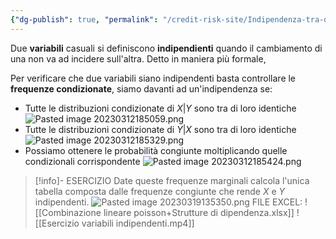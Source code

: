 ```yaml
---
{"dg-publish": true, "permalink": "/credit-risk-site/Indipendenza-tra-due-variabili-casuali/"}
---
```






Due **variabili** casuali si definiscono **indipendienti** quando il cambiamento di una non va ad incidere sull'altra.
Detto in maniera più formale,  

Per verificare che due variabili siano indipendenti basta controllare le **frequenze condizionate**, siamo davanti ad un'indipendenza se:
- Tutte le distribuzioni condizionate di $X|Y$ sono tra di loro identiche
![Pasted image 20230312185059.png](/img/user/Credit%20Risk%20_site/allegati/Pasted%20image%2020230312185059.png)
- Tutte le distribuzioni condizionate di $Y|X$ sono tra di loro identiche
![Pasted image 20230312185329.png](/img/user/Credit%20Risk%20_site/allegati/Pasted%20image%2020230312185329.png)
- Possiamo ottenere le probabilità congiunte moltiplicando quelle condizionali corrispondente
![Pasted image 20230312185424.png](/img/user/Credit%20Risk%20_site/allegati/Pasted%20image%2020230312185424.png)
<style> .container {font-family: sans-serif; text-align: center;} .button-wrapper button {z-index: 1;height: 40px; width: 100px; margin: 10px;padding: 5px;} .excalidraw .App-menu_top .buttonList { display: flex;} .excalidraw-wrapper { height: 800px; margin: 50px; position: relative;} :root[dir="ltr"] .excalidraw .layer-ui__wrapper .zen-mode-transition.App-menu_bottom--transition-left {transform: none;} </style><script src="https://cdn.jsdelivr.net/npm/react@17/umd/react.production.min.js"></script><script src="https://cdn.jsdelivr.net/npm/react-dom@17/umd/react-dom.production.min.js"></script><script type="text/javascript" src="https://cdn.jsdelivr.net/npm/@excalidraw/excalidraw@0/dist/excalidraw.production.min.js"></script><div id="Indipendenza_tra_due_variabili_casuali_2023-03-12_1922.25.excalidraw.md1"></div><script>(function(){const InitialData={"type":"excalidraw","version":2,"source":"https://excalidraw.com","elements":[{"type":"image","version":52,"versionNonce":1498693151,"isDeleted":false,"id":"YVt_TnkGaQOLVsb2_AkQC","fillStyle":"hachure","strokeWidth":1,"strokeStyle":"solid","roughness":1,"opacity":100,"angle":0,"x":-409.1739730834961,"y":-145.34392547607422,"strokeColor":"transparent","backgroundColor":"transparent","width":896.3563436645973,"height":281.9877014160156,"seed":181102367,"groupIds":[],"roundness":null,"boundElements":[],"updated":1678645404486,"link":null,"locked":false,"status":"pending","fileId":"be3bf312a8a762dd97cd5432a42d79f0a51ede1f","scale":[1,1]},{"type":"freedraw","version":5,"versionNonce":1135441745,"isDeleted":false,"id":"50c8gzvJmgIrS-Z3S41dn","fillStyle":"hachure","strokeWidth":4,"strokeStyle":"solid","roughness":1,"opacity":100,"angle":0,"x":-228.32039642333984,"y":-75.95653533935547,"strokeColor":"#d9480f","backgroundColor":"transparent","width":0.0001,"height":0.0001,"seed":1585453841,"groupIds":[],"roundness":null,"boundElements":[],"updated":1678645404486,"link":null,"locked":false,"points":[[0,0],[0.0001,0.0001]],"lastCommittedPoint":null,"simulatePressure":true,"pressures":[]},{"type":"text","version":50,"versionNonce":1949746033,"isDeleted":false,"id":"En9KYXLE","fillStyle":"hachure","strokeWidth":4,"strokeStyle":"solid","roughness":1,"opacity":100,"angle":0,"x":-344.4376449584961,"y":-230.17354583740234,"strokeColor":"#d9480f","backgroundColor":"transparent","width":345,"height":25,"seed":1008715953,"groupIds":[],"roundness":null,"boundElements":[],"updated":1678645486596,"link":null,"locked":false,"fontSize":20,"fontFamily":1,"text":"Ottenuto moltiplicando 0.05 x 0.15","rawText":"Ottenuto moltiplicando 0.05 x 0.15","baseline":18,"textAlign":"left","verticalAlign":"top","containerId":null,"originalText":"Ottenuto moltiplicando 0.05 x 0.15"},{"type":"freedraw","version":3,"versionNonce":1251970289,"isDeleted":false,"id":"tEhiet2Q8-OBQmIX2xx74","fillStyle":"hachure","strokeWidth":2,"strokeStyle":"solid","roughness":1,"opacity":100,"angle":0,"x":-243.65670013427734,"y":79.59662628173828,"strokeColor":"#d9480f","backgroundColor":"transparent","width":0.0001,"height":0.0001,"seed":1610782481,"groupIds":[],"roundness":null,"boundElements":[],"updated":1678645407163,"link":null,"locked":false,"points":[[0,0],[0.0001,0.0001]],"lastCommittedPoint":null,"simulatePressure":true,"pressures":[]},{"type":"freedraw","version":3,"versionNonce":808245983,"isDeleted":false,"id":"9u1Lh7ZyHGnkGjMW9nLDG","fillStyle":"hachure","strokeWidth":2,"strokeStyle":"solid","roughness":1,"opacity":100,"angle":0,"x":342.0412368774414,"y":-84.7201156616211,"strokeColor":"#d9480f","backgroundColor":"transparent","width":0.0001,"height":0.0001,"seed":867076799,"groupIds":[],"roundness":null,"boundElements":[],"updated":1678645415983,"link":null,"locked":false,"points":[[0,0],[0.0001,0.0001]],"lastCommittedPoint":null,"simulatePressure":true,"pressures":[]},{"type":"freedraw","version":4,"versionNonce":1289553225,"isDeleted":false,"id":"YNl11k5ZUXB1KKjQa3f_z","fillStyle":"hachure","strokeWidth":4,"strokeStyle":"solid","roughness":1,"opacity":100,"angle":0,"x":-123.88802337646484,"y":-80.33834075927734,"strokeColor":"#2b8a3e","backgroundColor":"transparent","width":0.0001,"height":0.0001,"seed":1506412177,"groupIds":[],"roundness":null,"boundElements":[],"updated":1679229448192,"link":null,"locked":false,"points":[[0,0],[0.0001,0.0001]],"lastCommittedPoint":null,"simulatePressure":true,"pressures":[]},{"type":"freedraw","version":3,"versionNonce":1268757311,"isDeleted":false,"id":"79Z9RX8h9Mr490YaqJWc-","fillStyle":"hachure","strokeWidth":2,"strokeStyle":"solid","roughness":1,"opacity":100,"angle":0,"x":342.7717056274414,"y":-73.03539276123047,"strokeColor":"#2b8a3e","backgroundColor":"transparent","width":0.0001,"height":0.0001,"seed":2142039839,"groupIds":[],"roundness":null,"boundElements":[],"updated":1678645423892,"link":null,"locked":false,"points":[[0,0],[0.0001,0.0001]],"lastCommittedPoint":null,"simulatePressure":true,"pressures":[]},{"type":"freedraw","version":3,"versionNonce":849196561,"isDeleted":false,"id":"-XVEPbjJcZ_-pjNEqxdwV","fillStyle":"hachure","strokeWidth":2,"strokeStyle":"solid","roughness":1,"opacity":100,"angle":0,"x":-93.21553802490234,"y":81.7875747680664,"strokeColor":"#2b8a3e","backgroundColor":"transparent","width":0.0001,"height":0.0001,"seed":98001969,"groupIds":[],"roundness":null,"boundElements":[],"updated":1678645425491,"link":null,"locked":false,"points":[[0,0],[0.0001,0.0001]],"lastCommittedPoint":null,"simulatePressure":true,"pressures":[]},{"type":"freedraw","version":22,"versionNonce":1558960679,"isDeleted":false,"id":"uaSO_iuWOg8GGaW62c_Z3","fillStyle":"hachure","strokeWidth":4,"strokeStyle":"solid","roughness":1,"opacity":100,"angle":0,"x":31.125770568847656,"y":21.139625549316406,"strokeColor":"#862e9c","backgroundColor":"transparent","width":0.0001,"height":0.0001,"seed":399323007,"groupIds":[],"roundness":null,"boundElements":[],"updated":1679229461578,"link":null,"locked":false,"points":[[0,0],[0.0001,0.0001]],"lastCommittedPoint":null,"simulatePressure":true,"pressures":[]},{"type":"freedraw","version":3,"versionNonce":1321157553,"isDeleted":false,"id":"rri0rPkukkmEoeABLUCNL","fillStyle":"hachure","strokeWidth":2,"strokeStyle":"solid","roughness":1,"opacity":100,"angle":0,"x":40.428749084472656,"y":83.24811553955078,"strokeColor":"#862e9c","backgroundColor":"transparent","width":0.0001,"height":0.0001,"seed":897721809,"groupIds":[],"roundness":null,"boundElements":[],"updated":1678645441555,"link":null,"locked":false,"points":[[0,0],[0.0001,0.0001]],"lastCommittedPoint":null,"simulatePressure":true,"pressures":[]},{"type":"freedraw","version":3,"versionNonce":937818111,"isDeleted":false,"id":"FC43e06iZ0KtsZCc41im8","fillStyle":"hachure","strokeWidth":2,"strokeStyle":"solid","roughness":1,"opacity":100,"angle":0,"x":344.9625015258789,"y":13.139625549316406,"strokeColor":"#862e9c","backgroundColor":"transparent","width":0.0001,"height":0.0001,"seed":1921829855,"groupIds":[],"roundness":null,"boundElements":[],"updated":1678645443134,"link":null,"locked":false,"points":[[0,0],[0.0001,0.0001]],"lastCommittedPoint":null,"simulatePressure":true,"pressures":[]},{"type":"text","version":81,"versionNonce":572401695,"isDeleted":false,"id":"UnpkN5FG","fillStyle":"hachure","strokeWidth":4,"strokeStyle":"solid","roughness":1,"opacity":100,"angle":0,"x":-348.99495697021484,"y":-198.75386810302734,"strokeColor":"#2b8a3e","backgroundColor":"transparent","width":353,"height":25,"seed":763666463,"groupIds":[],"roundness":null,"boundElements":[],"updated":1678645486596,"link":null,"locked":false,"fontSize":20,"fontFamily":1,"text":"Ottenuto moltiplicando 0.05 x 0.45","rawText":"Ottenuto moltiplicando 0.05 x 0.45","baseline":18,"textAlign":"left","verticalAlign":"top","containerId":null,"originalText":"Ottenuto moltiplicando 0.05 x 0.45"},{"type":"text","version":79,"versionNonce":877604177,"isDeleted":false,"id":"tNDO4Dgq","fillStyle":"hachure","strokeWidth":4,"strokeStyle":"solid","roughness":1,"opacity":100,"angle":0,"x":-346.0404281616211,"y":-166.94475555419922,"strokeColor":"#862e9c","backgroundColor":"transparent","width":345,"height":25,"seed":1560915423,"groupIds":[],"roundness":null,"boundElements":[],"updated":1678645486596,"link":null,"locked":false,"fontSize":20,"fontFamily":1,"text":"Ottenuto moltiplicando 0.125 x 0.5","rawText":"Ottenuto moltiplicando 0.125 x 0.5","baseline":18,"textAlign":"left","verticalAlign":"top","containerId":null,"originalText":"Ottenuto moltiplicando 0.125 x 0.5"}],"appState":{"theme":"light","viewBackgroundColor":"#ffffff","currentItemStrokeColor":"#862e9c","currentItemBackgroundColor":"transparent","currentItemFillStyle":"hachure","currentItemStrokeWidth":4,"currentItemStrokeStyle":"solid","currentItemRoughness":1,"currentItemOpacity":100,"currentItemFontFamily":1,"currentItemFontSize":20,"currentItemTextAlign":"left","currentItemStartArrowhead":null,"currentItemEndArrowhead":"arrow","scrollX":437.4899854727376,"scrollY":270.0718569074358,"zoom":{"value":1.4000000000000001},"currentItemRoundness":"round","gridSize":null,"colorPalette":{}},"files":{}};InitialData.scrollToContent=true;App=()=>{const e=React.useRef(null),t=React.useRef(null),[n,i]=React.useState({width:void 0,height:void 0});return React.useEffect(()=>{i({width:t.current.getBoundingClientRect().width,height:t.current.getBoundingClientRect().height});const e=()=>{i({width:t.current.getBoundingClientRect().width,height:t.current.getBoundingClientRect().height})};return window.addEventListener("resize",e),()=>window.removeEventListener("resize",e)},[t]),React.createElement(React.Fragment,null,React.createElement("div",{className:"excalidraw-wrapper",ref:t},React.createElement(ExcalidrawLib.Excalidraw,{ref:e,width:n.width,height:n.height,initialData:InitialData,viewModeEnabled:!0,zenModeEnabled:!0,gridModeEnabled:!1})))},excalidrawWrapper=document.getElementById("Indipendenza_tra_due_variabili_casuali_2023-03-12_1922.25.excalidraw.md1");ReactDOM.render(React.createElement(App),excalidrawWrapper);})();</script>

> [!info]- ESERCIZIO
> Date queste frequenze marginali calcola l'unica tabella composta dalle frequenze congiunte che rende $X$ e $Y$ indipendenti.
> ![Pasted image 20230319135350.png](/img/user/Credit%20Risk%20_site/allegati/Pasted%20image%2020230319135350.png)
> FILE EXCEL: ![[Combinazione lineare poisson+Strutture di dipendenza.xlsx]]
> ![[Esercizio variabili indipendenti.mp4]]